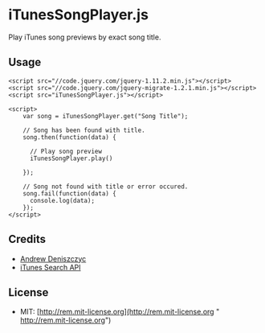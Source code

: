 # iTunesSongPlayer.js
Play iTunes song previews by exact song title. 

## Usage
```
<script src="//code.jquery.com/jquery-1.11.2.min.js"></script>
<script src="//code.jquery.com/jquery-migrate-1.2.1.min.js"></script>
<script src="iTunesSongPlayer.js"></script>

<script>
    var song = iTunesSongPlayer.get("Song Title");
    
    // Song has been found with title.
    song.then(function(data) {
    
      // Play song preview
      iTunesSongPlayer.play()
    
    });
    
    // Song not found with title or error occured.
    song.fail(function(data) {
      console.log(data);
    });
</script>
```

## Credits
- [Andrew Deniszczyc](http://andrewdeniszczyc.com)
- [iTunes Search API](https://www.apple.com/itunes/affiliates/resources/documentation/itunes-store-web-service-search-api.html)

## License
- MIT:  [http://rem.mit-license.org](http://rem.mit-license.org " http://rem.mit-license.org")
